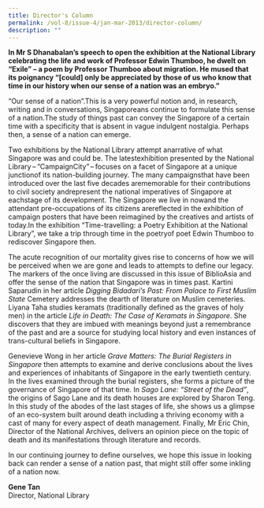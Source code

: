 ```yaml
---
title: Director's Column
permalink: /vol-8/issue-4/jan-mar-2013/director-column/
description: ""
---
```

**In Mr S Dhanabalan’s speech to open the exhibition at the National Library celebrating the life and work of Professor Edwin Thumboo, he dwelt on “Exile” – a poem by Professor Thumboo about migration. He mused that its poignancy “\[could\] only be appreciated by those of us who know that time in our history when our sense of a nation was an embryo.”**

“Our sense of a nation”.This is a very powerful notion and, in research, writing and in conversations, Singaporeans continue to formulate this sense of a nation.The study of things past can convey the Singapore of a certain
time with a specificity that is absent in vague indulgent nostalgia. Perhaps then, a sense of a nation can emerge.

Two exhibitions by the National Library attempt anarrative of what Singapore was and could be. The latestexhibition presented by the National Library – “CampaignCity” – focuses on a facet of Singapore at a unique junctionof its nation-building journey. The many campaignsthat have been introduced over the last five decades arememorable for their contributions to civil society andrepresent the national imperatives of Singapore at eachstage of its development. The Singapore we live in nowand the attendant pre-occupations of its citizens arereflected in the exhibition of campaign posters that have been reimagined by the creatives and artists of today.In the exhibition “Time-travelling: a Poetry Exhibition at the National Library”, we take a trip through time in the poetryof poet Edwin Thumboo to rediscover Singapore then.

The acute recognition of our mortality gives rise to concerns of how we will be perceived when we are gone and leads to attempts to define our legacy. The markers of the once living are discussed in this issue of BiblioAsia and offer the sense of the nation that Singapore was in times past. Kartini Saparudin in her article *Digging
Bidadari’s Past: From Palace to First Muslim State* Cemetery addresses the dearth of literature on Muslim cemeteries. Liyana Taha studies keramats (traditionally defined as the graves of holy men) in the article
*Life in Death: The Case of Keramats in Singapore*. She discovers that they are imbued with meanings beyond just a remembrance of the past and are a source for studying local history and even instances of trans-cultural beliefs in Singapore.

Genevieve Wong in her article *Grave Matters: The Burial Registers in Singapore* then attempts to examine and derive conclusions about the lives and experiences of inhabitants of Singapore in the early twentieth century. In the lives examined through the burial registers, she forms a picture of the governance of Singapore of that time. In
*Sago Lane: “Street of the Dead”*, the origins of Sago Lane and its death houses are explored by Sharon Teng. In this study of the abodes of the last stages of life, she shows us a glimpse of an eco-system built around death including a thriving economy with a cast of many for every aspect of death management. Finally, Mr Eric Chin, Director of the National Archives, delivers an opinion piece on the topic of death and its manifestations through literature and records.

In our continuing journey to define ourselves, we hope this issue in looking back can render a sense of a nation past, that might still offer some inkling of a nation now.



**Gene Tan**<br>
Director, National Library

